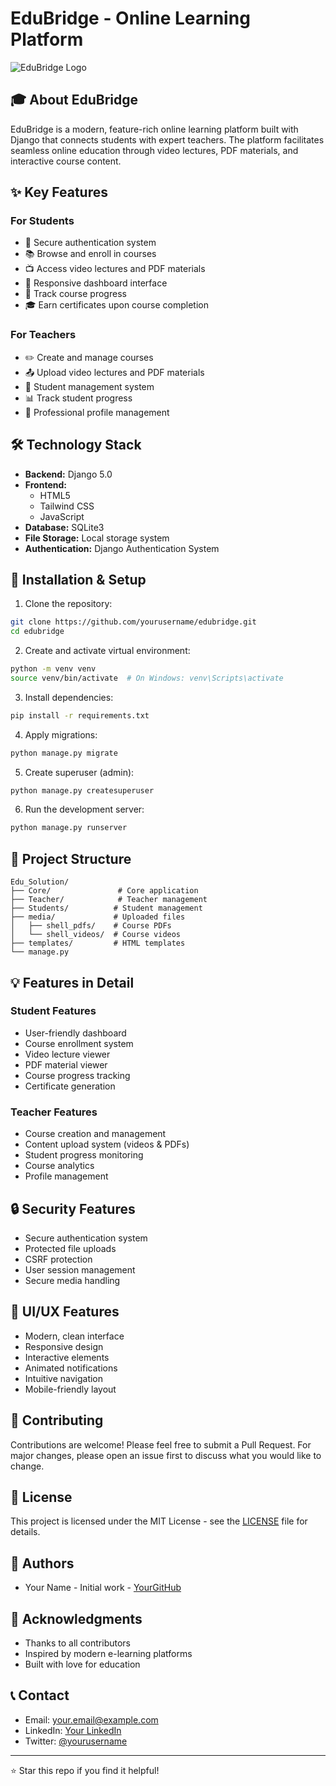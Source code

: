 # EduBridge - Online Learning Platform

![EduBridge Logo](https://your-logo-url.com) <!-- You can add your logo image here -->

## 🎓 About EduBridge

EduBridge is a modern, feature-rich online learning platform built with Django that connects students with expert teachers. The platform facilitates seamless online education through video lectures, PDF materials, and interactive course content.

## ✨ Key Features

### For Students
- 🔐 Secure authentication system
- 📚 Browse and enroll in courses
- 📺 Access video lectures and PDF materials
- 📱 Responsive dashboard interface
- 📝 Track course progress
- 🎓 Earn certificates upon course completion

### For Teachers
- ✏️ Create and manage courses
- 📤 Upload video lectures and PDF materials
- 👥 Student management system
- 📊 Track student progress
- 💼 Professional profile management

## 🛠️ Technology Stack

- **Backend:** Django 5.0
- **Frontend:** 
  - HTML5
  - Tailwind CSS
  - JavaScript
- **Database:** SQLite3
- **File Storage:** Local storage system
- **Authentication:** Django Authentication System

## 🚀 Installation & Setup

1. Clone the repository:
```bash
git clone https://github.com/yourusername/edubridge.git
cd edubridge
```

2. Create and activate virtual environment:
```bash
python -m venv venv
source venv/bin/activate  # On Windows: venv\Scripts\activate
```

3. Install dependencies:
```bash
pip install -r requirements.txt
```

4. Apply migrations:
```bash
python manage.py migrate
```

5. Create superuser (admin):
```bash
python manage.py createsuperuser
```

6. Run the development server:
```bash
python manage.py runserver
```

## 📁 Project Structure

```
Edu_Solution/
├── Core/               # Core application
├── Teacher/            # Teacher management
├── Students/          # Student management
├── media/             # Uploaded files
│   ├── shell_pdfs/    # Course PDFs
│   └── shell_videos/  # Course videos
├── templates/         # HTML templates
└── manage.py
```

## 💡 Features in Detail

### Student Features
- User-friendly dashboard
- Course enrollment system
- Video lecture viewer
- PDF material viewer
- Course progress tracking
- Certificate generation

### Teacher Features
- Course creation and management
- Content upload system (videos & PDFs)
- Student progress monitoring
- Course analytics
- Profile management

## 🔒 Security Features

- Secure authentication system
- Protected file uploads
- CSRF protection
- User session management
- Secure media handling

## 🎨 UI/UX Features

- Modern, clean interface
- Responsive design
- Interactive elements
- Animated notifications
- Intuitive navigation
- Mobile-friendly layout

## 🤝 Contributing

Contributions are welcome! Please feel free to submit a Pull Request. For major changes, please open an issue first to discuss what you would like to change.

## 📝 License

This project is licensed under the MIT License - see the [LICENSE](LICENSE) file for details.

## 👥 Authors

- Your Name - Initial work - [YourGitHub](https://github.com/yourusername)

## 🙏 Acknowledgments

- Thanks to all contributors
- Inspired by modern e-learning platforms
- Built with love for education

## 📞 Contact

- Email: your.email@example.com
- LinkedIn: [Your LinkedIn](https://linkedin.com/in/yourusername)
- Twitter: [@yourusername](https://twitter.com/yourusername)

---
⭐️ Star this repo if you find it helpful! 